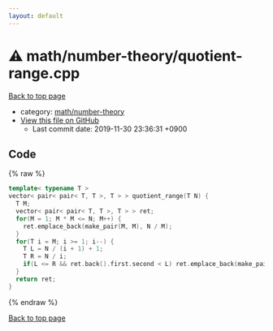 ```yaml
---
layout: default
---
```


<!-- mathjax config similar to math.stackexchange -->
<script type="text/javascript" async
  src="https://cdnjs.cloudflare.com/ajax/libs/mathjax/2.7.5/MathJax.js?config=TeX-MML-AM_CHTML">
</script>
<script type="text/x-mathjax-config">
  MathJax.Hub.Config({
    TeX: { equationNumbers: { autoNumber: "AMS" }},
    tex2jax: {
      inlineMath: [ ['$','$'] ],
      processEscapes: true
    },
    "HTML-CSS": { matchFontHeight: false },
    displayAlign: "left",
    displayIndent: "2em"
  });
</script>

<script type="text/javascript" src="https://cdnjs.cloudflare.com/ajax/libs/jquery/3.4.1/jquery.min.js"></script>
<script src="https://cdn.jsdelivr.net/npm/jquery-balloon-js@1.1.2/jquery.balloon.min.js" integrity="sha256-ZEYs9VrgAeNuPvs15E39OsyOJaIkXEEt10fzxJ20+2I=" crossorigin="anonymous"></script>
<script type="text/javascript" src="../../../assets/js/copy-button.js"></script>
<link rel="stylesheet" href="../../../assets/css/copy-button.css" />


# :warning: math/number-theory/quotient-range.cpp
<a href="../../../index.html">Back to top page</a>

* category: <a href="../../../index.html#d4a327615e3a055131f0682831111ce2">math/number-theory</a>
* <a href="{{ site.github.repository_url }}/blob/master/math/number-theory/quotient-range.cpp">View this file on GitHub</a>
    - Last commit date: 2019-11-30 23:36:31 +0900




## Code
{% raw %}
```cpp
template< typename T >
vector< pair< pair< T, T >, T > > quotient_range(T N) {
  T M;
  vector< pair< pair< T, T >, T > > ret;
  for(M = 1; M * M <= N; M++) {
    ret.emplace_back(make_pair(M, M), N / M);
  }
  for(T i = M; i >= 1; i--) {
    T L = N / (i + 1) + 1;
    T R = N / i;
    if(L <= R && ret.back().first.second < L) ret.emplace_back(make_pair(L, R), N / L);
  }
  return ret;
}

```
{% endraw %}

<a href="../../../index.html">Back to top page</a>

